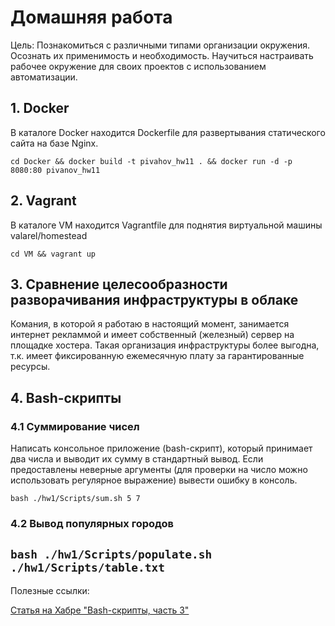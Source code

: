 # Домашняя работа

Цель: Познакомиться с различными типами организации окружения. Осознать их применимость и необходимость. Научиться настраивать рабочее окружение для своих проектов с использованием автоматизации. 

## 1. Docker

В каталоге Docker находится Dockerfile для развертывания статического сайта на базе Nginx.

``cd Docker && docker build -t pivahov_hw11 . && docker run -d -p 8080:80 pivanov_hw11``

## 2. Vagrant

В каталоге VM находится Vagrantfile для поднятия виртуальной машины valarel/homestead

``cd VM && vagrant up``

## 3. Сравнение целесообразности разворачивания инфраструктуры в облаке

Комания, в которой я работаю в настоящий момент, занимается интернет рекламмой и имеет собственный (железный) сервер на площадке хостера.
Такая организация инфраструктуры более выгодна, т.к. имеет фиксированную ежемесячную плату за гарантированные ресурсы.

## 4. Bash-скрипты

### 4.1 Суммирование чисел

Написать консольное приложение (bash-скрипт), который принимает два числа и выводит их сумму в стандартный вывод.
Если предоставлены неверные аргументы (для проверки на число можно использовать регулярное выражение) вывести ошибку в консоль.

``bash ./hw1/Scripts/sum.sh 5 7``

### 4.2 Вывод популярных городов

``bash ./hw1/Scripts/populate.sh ./hw1/Scripts/table.txt``
---
Полезные ссылки:

[Статья на Хабре "Bash-скрипты, часть 3"](https://habr.com/ru/company/ruvds/blog/326328/)
